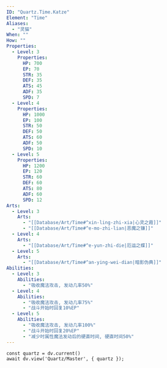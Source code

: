 ```yaml
---
ID: "Quartz.Time.Katze"
Element: "Time"
Aliases:
  - "灵猫"
When: ""
How: ""
Properties:
  - Level: 3
    Properties:
      HP: 700
      EP: 70
      STR: 35
      DEF: 35
      ATS: 45
      ADF: 35
      SPD: 7
  - Level: 4
    Properties:
      HP: 1000
      EP: 100
      STR: 50
      DEF: 50
      ATS: 60
      ADF: 50
      SPD: 10
  - Level: 5
    Properties:
      HP: 1200
      EP: 120
      STR: 60
      DEF: 60
      ATS: 80
      ADF: 60
      SPD: 12
Arts:
  - Level: 3
    Arts:
      - "[[Database/Art/Time#^xin-ling-zhi-xia|心灵之霞]]"
      - "[[Database/Art/Time#^e-mo-zhi-lian|恶魔之镰]]"
  - Level: 4
    Arts:
      - "[[Database/Art/Time#^e-yun-zhi-die|厄运之蝶]]"
  - Level: 5
    Arts:
      - "[[Database/Art/Time#^an-ying-wei-dian|暗影伪典]]"
Abilities:
  - Level: 3
    Abilities:
      - "吸收魔法攻击, 发动几率50%"
  - Level: 4
    Abilities:
      - "吸收魔法攻击, 发动几率75%"
      - "战斗开始时回复10%EP"
  - Level: 5
    Abilities:
      - "吸收魔法攻击, 发动几率100%"
      - "战斗开始时回复20%EP"
      - "减少时属性魔法发动后的硬直时间, 硬直时间50%"
---
```

```dataviewjs
const quartz = dv.current()
await dv.view('Quartz/Master', { quartz });
```
